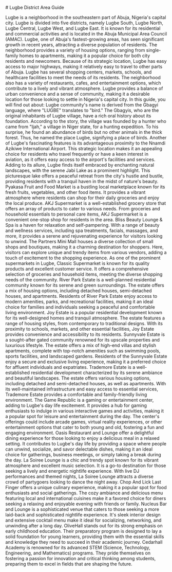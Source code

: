 \# Lugbe District Area Guide

Lugbe is a neighborhood in the southeastern part of Abuja, Nigeria's capital city. Lugbe is divided into five districts, namely Lugbe South, Lugbe North, Lugbe Central, Lugbe West, and Lugbe East. It is known for its residential and commercial activities and is located in the Abuja Municipal Area Council (AMAC). Lugbe, one of Abuja's fastest\-growing areas, has seen significant growth in recent years, attracting a diverse population of residents. The neighborhood provides a variety of housing options, ranging from single\-family homes to apartments, making it a popular choice for both city residents and newcomers. Because of its strategic location, Lugbe has easy access to major highways, making it relatively easy to travel to other parts of Abuja. Lugbe has several shopping centers, markets, schools, and healthcare facilities to meet the needs of its residents. The neighborhood also has a variety of restaurants, cafes, and entertainment options, which contribute to a lively and vibrant atmosphere. Lugbe provides a balance of urban convenience and a sense of community, making it a desirable location for those looking to settle in Nigeria's capital city. In this guide, you will find out about: Lugbe community's name is derived from the Gbagyi language, where "LUGBE" translates to "bird." The Gbagyis, who are the original inhabitants of Lugbe village, have a rich oral history about its foundation. According to the story, the village was founded by a hunter who came from "Ijah," a village in Niger state, for a hunting expedition. To his surprise, he found an abundance of birds but no other animals in the thick forest. Thus, he named the place Lugbe, signifying a place of birds. Another of Lugbe's fascinating features is its advantageous proximity to the Nnamdi Azikiwe International Airport. This strategic location makes it an appealing choice for residents who travel frequently or have a keen interest in aviation, as it offers easy access to the airport's facilities and services. Adding to its allure, Lugbe finds itself embraced by enchanting natural landscapes, with the serene Jabi Lake as a prominent highlight. This picturesque lake offers a peaceful retreat from the city's hustle and bustle, providing residents with a tranquil haven in the midst of nature's beauty. Pyakasa Fruit and Food Market is a bustling local marketplace known for its fresh fruits, vegetables, and other food items. It provides a vibrant atmosphere where residents can shop for their daily groceries and enjoy the local produce. AKJ Supermarket is a well\-established grocery store that offers an array of products to cater to various needs. From groceries and household essentials to personal care items, AKJ Supermarket is a convenient one\-stop shop for residents in the area. Bliss Beauty Lounge \& Spa is a haven for relaxation and self\-pampering. With a range of beauty and wellness services, including spa treatments, facials, massages, and more, it provides a serene and rejuvenating experience for visitors looking to unwind. The Partners Mini Mall houses a diverse collection of small shops and boutiques, making it a charming destination for shoppers. Here, visitors can explore unique and trendy items from various vendors, adding a touch of excitement to the shopping experience. As one of the prominent supermarkets in Lugbe, Classic Supermarket is known for its quality products and excellent customer service. It offers a comprehensive selection of groceries and household items, meeting the diverse shopping needs of the community. River Park Estate is a well\-planned residential community known for its serene and green surroundings. The estate offers a mix of housing options, including detached houses, semi\-detached houses, and apartments. Residents of River Park Estate enjoy access to modern amenities, parks, and recreational facilities, making it an ideal choice for families and individuals seeking a peaceful and comfortable living environment. Joy Estate is a popular residential development known for its well\-designed homes and tranquil atmosphere. The estate features a range of housing styles, from contemporary to traditional designs. With its proximity to schools, markets, and other essential facilities, Joy Estate provides convenience and accessibility to its residents. Sunnyvale Estate is a sought\-after gated community renowned for its upscale properties and luxurious lifestyle. The estate offers a mix of high\-end villas and stylish apartments, complete with top\-notch amenities such as swimming pools, sports facilities, and landscaped gardens. Residents of the Sunnyvale Estate enjoy a secure and exclusive living experience, making it a preferred choice for affluent individuals and expatriates. Trademore Estate is a well\-established residential development characterized by its serene ambiance and beautiful landscapes. The estate offers various housing options, including detached and semi\-detached houses, as well as apartments. With its well\-maintained infrastructure and easy access to essential services, Trademore Estate provides a comfortable and family\-friendly living environment. The Game Republic is a gaming or entertainment center, adding to Lugbe's day life excitement. It provides a hub for gaming enthusiasts to indulge in various interactive games and activities, making it a popular spot for leisure and entertainment during the day. The center's offerings could include arcade games, virtual reality experiences, or other entertainment options that cater to both young and old, fostering a fun and engaging environment. Oasis Restaurant and Lounge offer a delightful dining experience for those looking to enjoy a delicious meal in a relaxed setting. It contributes to Lugbe's day life by providing a space where people can unwind, socialize, and savor delectable dishes, making it an ideal choice for gatherings, business meetings, or simply taking a break during the day. La Soiree Lounge is a chic and trendy spot known for its vibrant atmosphere and excellent music selection. It is a go\-to destination for those seeking a lively and energetic nightlife experience. With live DJ performances and themed nights, La Soiree Lounge attracts a diverse crowd of partygoers looking to dance the night away. Chop And Lick Last Finger offers a unique culinary experience, making it a popular spot for food enthusiasts and social gatherings. The cozy ambiance and delicious menu featuring local and international cuisines make it a favored choice for diners seeking a relaxing and enjoyable evening with friends or family. Nucleus Bar and Lounge is a sophisticated venue that caters to those seeking a more laid\-back and sophisticated nightlife experience. It's sleek interior design and extensive cocktail menu make it ideal for socializing, networking, and unwinding after a long day. OliveHall stands out for its strong emphasis on early childhood education. Their preparatory program is designed to lay a solid foundation for young learners, providing them with the essential skills and knowledge they need to succeed in their academic journey. Cedarhall Academy is renowned for its advanced STEM (Science, Technology, Engineering, and Mathematics) programs. They pride themselves on fostering a passion for innovation and critical thinking among students, preparing them to excel in fields that are shaping the future.